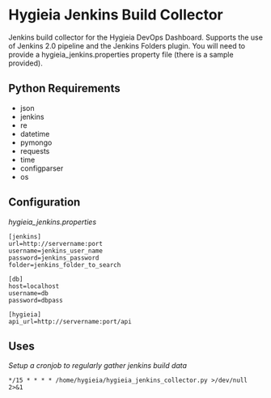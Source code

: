 # Hygieia Jenkins Build Collector

Jenkins build collector for the Hygieia DevOps Dashboard.  Supports the use of Jenkins 2.0 pipeline and the Jenkins Folders plugin.  You will need to provide a hygieia_jenkins.properties property file (there is a sample provided).

## Python Requirements

* json
* jenkins
* re
* datetime
* pymongo
* requests
* time
* configparser
* os

## Configuration

*hygieia_jenkins.properties*
```
[jenkins]
url=http://servername:port
username=jenkins_user_name
password=jenkins_password
folder=jenkins_folder_to_search

[db]
host=localhost
username=db
password=dbpass

[hygieia]
api_url=http://servername:port/api
```

## Uses

*Setup a cronjob to regularly gather jenkins build data*

```
*/15 * * * * /home/hygieia/hygieia_jenkins_collector.py >/dev/null 2>&1
```
